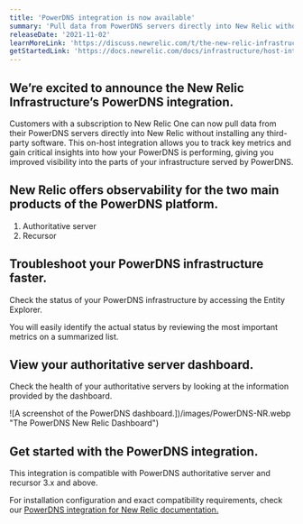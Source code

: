 ```yaml
---
title: 'PowerDNS integration is now available'
summary: 'Pull data from PowerDNS servers directly into New Relic without installing any third-party software.'
releaseDate: '2021-11-02'
learnMoreLink: 'https://discuss.newrelic.com/t/the-new-relic-infrastructure-powerdns-integration-is-now-available/165797'
getStartedLink: 'https://docs.newrelic.com/docs/infrastructure/host-integrations/host-integrations-list/powerdns-monitoring-integration/'
---
```


## We’re excited to announce the New Relic Infrastructure’s PowerDNS integration.

Customers with a subscription to New Relic One can now pull data from their PowerDNS servers directly into New Relic without installing any third-party software. This on-host integration allows you to track key metrics and gain critical insights into how your PowerDNS is performing, giving you improved visibility into the parts of your infrastructure served by PowerDNS.

## New Relic offers observability for the two main products of the PowerDNS platform.

1. Authoritative server
2. Recursor

## Troubleshoot your PowerDNS infrastructure faster.

Check the status of your PowerDNS infrastructure by accessing the Entity Explorer.

You will easily identify the actual status by reviewing the most important metrics on a summarized list.

## View your authoritative server dashboard.

Check the health of your authoritative servers by looking at the information provided by the dashboard.

![A screenshot of the PowerDNS dashboard.])/images/PowerDNS-NR.webp "The PowerDNS New Relic Dashboard")

## Get started with the PowerDNS integration.

This integration is compatible with PowerDNS authoritative server and recursor 3.x and above.

For installation configuration and exact compatibility requirements, check our [PowerDNS integration for New Relic documentation.](https://docs.newrelic.com/docs/infrastructure/host-integrations/host-integrations-list/powerdns-monitoring-integration/)

